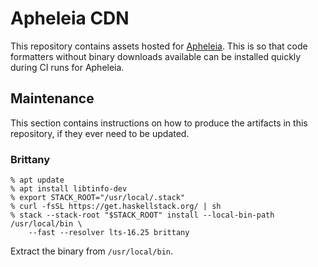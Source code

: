 # Apheleia CDN

This repository contains assets hosted for
[Apheleia](https://github.com/raxod502/apheleia). This is so that code
formatters without binary downloads available can be installed quickly
during CI runs for Apheleia.

## Maintenance

This section contains instructions on how to produce the artifacts in
this repository, if they ever need to be updated.

### Brittany

```
% apt update
% apt install libtinfo-dev
% export STACK_ROOT="/usr/local/.stack"
% curl -fsSL https://get.haskellstack.org/ | sh
% stack --stack-root "$STACK_ROOT" install --local-bin-path /usr/local/bin \
    --fast --resolver lts-16.25 brittany
```

Extract the binary from `/usr/local/bin`.
